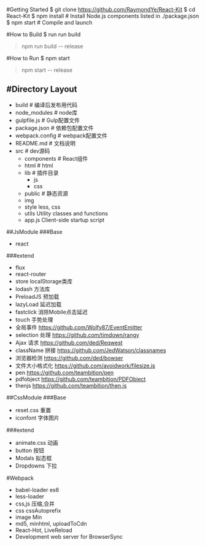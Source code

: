 #Getting Started
$ git clone https://github.com/RaymondYe/React-Kit
$ cd React-Kit
$ npm install   # Install Node.js components listed in ./package.json
$ npm start     # Compile and launch

#How to Build
$ run run build
> npm run build -- release

#How to Run
$ npm start
> npm start -- release

#Directory Layout
---------
- build  # 编译后发布用代码
- node_modules  # node库
- gulpfile.js  # Gulp配置文件
- package.json  # 依赖包配置文件
- webpack.config  # webpack配置文件
- README.md  # 文档说明
- src  # dev源码
  - components  # React组件
  - html  # html
  - lib  # 插件目录
    - js
    - css
  - public  # 静态资源
   - img
  - style  less, css
  - utils  Utility classes and functions
  - app.js  Client-side startup script

##JsModule
###Base
- react

###extend
- flux
- react-router
- store  localStorage类库
- lodash  方法库
- PreloadJS  预加载
- lazyLoad  延迟加载
- fastclick  消除Mobile点击延迟
- touch  手势处理
- 全局事件 https://github.com/Wolfy87/EventEmitter
- selection 处理 https://github.com/timdown/rangy
- Ajax 请求 https://github.com/ded/Reqwest
- className 拼接 https://github.com/JedWatson/classnames
- 浏览器检测 https://github.com/ded/bowser
- 文件大小格式化 https://github.com/avoidwork/filesize.js
- pen https://github.com/teambition/pen
- pdfobject https://github.com/teambition/PDFObject
- thenjs https://github.com/teambition/then.js

##CssModule
###Base
- reset.css  重置
- iconfont  字体图片

###extend
- animate.css  动画
- button  按钮
- Modals  拟态框
- Dropdowns  下拉

#Webpack
- babel-loader es6
- less-loader
- css,js 压缩,合并
- css cssAutoprefix
- image Min
- md5, minhtml, uploadToCdn
- React-Hot, LiveReload
- Development web server for BrowserSync
